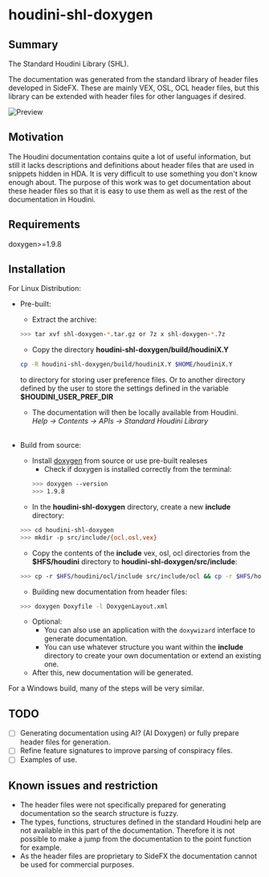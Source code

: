 # houdini-shl-doxygen

## Summary
The Standard Houdini Library (SHL).  

The documentation was generated from the standard library of header files developed in SideFX. These are mainly VEX, OSL, OCL header files, but this library can be extended with header files for other languages if desired.

![Preview](https://i.imgur.com/yuzQArj.jpeg)

## Motivation

The Houdini documentation contains quite a lot of useful information, but still it lacks descriptions and definitions about header files that are used in snippets hidden in HDA. It is very difficult to use something you don't know enough about. 
The purpose of this work was to get documentation about these header files so that it is easy to use them as well as the rest of the documentation in Houdini. 

## Requirements
doxygen>=1.9.8

## Installation
For Linux Distribution:
- Pre-built:
    - Extract the archive: 
    ```bash
    >>> tar xvf shl-doxygen-*.tar.gz or 7z x shl-doxygen-*.7z
    ```
    - Copy the directory **houdini-shl-doxygen/build/houdiniX.Y**
    ```bash
    cp -R houdini-shl-doxygen/build/houdiniX.Y $HOME/houdiniX.Y
    ``` 
    to directory for storing user preference files. Or to another directory defined by the user to store the settings defined in the variable **$HOUDINI_USER_PREF_DIR**
    - The documentation will then be locally available from Houdini.  
    *Help -> Contents -> APIs -> Standard Houdini Library*<br></br>

- Build from source:
    - Install [doxygen](https://www.doxygen.nl "Generate documentation from source code") from source or use pre-built realeses
        - Check if doxygen is installed correctly from the terminal:  
        ```bash
        >>> doxygen --version
        >>> 1.9.8
        ```
    - In the **houdini-shl-doxygen** directory, create a new **include** directory:
    ```bash
    >>> cd houdini-shl-doxygen
    >>> mkdir -p src/include/{ocl,osl,vex}
    ```
    - Copy the contents of the **include** vex, osl, ocl directories from the **$HFS/houdini** directory to **houdini-shl-doxygen/src/include**:
    ```bash
    >>> cp -r $HFS/houdini/ocl/include src/include/ocl && cp -r $HFS/houdini/osl/include src/include/osl && cp -r $HFS/houdini/vex/include src/include/vex
    ```
    - Building new documentation from header files:  
    ```bash
    >>> doxygen Doxyfile -l DoxygenLayout.xml
    ```
    - Optional:
        - You can also use an application with the `doxywizard` interface to generate documentation.
        - You can use whatever structure you want within the **include** directory to create your own documentation or extend an existing one.
    - After this, new documentation will be generated.  

For a Windows build, many of the steps will be very similar.

## TODO
- [ ] Generating documentation using AI? (AI Doxygen) or fully prepare header files for generation.
- [ ] Refine feature signatures to improve parsing of conspiracy files.
- [ ] Examples of use.

## Known issues and restriction
- The header files were not specifically prepared for generating documentation so the search structure is fuzzy.
- The types, functions, structures defined in the standard Houdini help are not available in this part of the documentation. Therefore it is not possible to make a jump from the documentation to the point function for example.
- As the header files are proprietary to SideFX the documentation cannot be used for commercial purposes.
